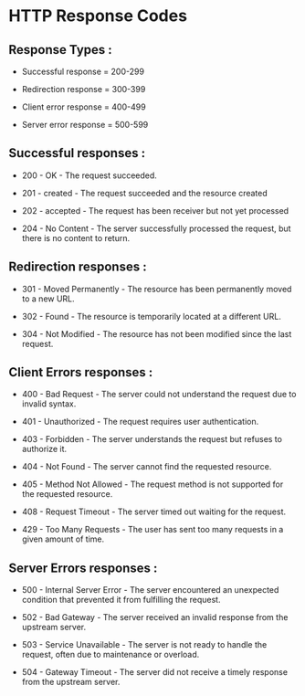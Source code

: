 # HTTP Response Codes

## Response Types :
* Successful response = 200-299

* Redirection response = 300-399

* Client error response = 400-499

* Server error response = 500-599
                    

## Successful responses : 
* 200 - OK - The request succeeded.

* 201 - created - The request succeeded and the resource created

* 202 - accepted - The request has been receiver but not yet processed

* 204 - No Content - The server successfully processed the request, but there is no content to return.

## Redirection responses :
* 301 - Moved Permanently - The resource has been permanently moved to a new URL.

* 302 - Found - The resource is temporarily located at a different URL.

* 304 - Not Modified - The resource has not been modified since the last request.

## Client Errors responses :
* 400 - Bad Request - The server could not understand the request due to invalid syntax.

* 401 - Unauthorized - The request requires user authentication.

* 403 - Forbidden - The server understands the request but refuses to authorize it.

* 404 - Not Found - The server cannot find the requested resource.

* 405 - Method Not Allowed - The request method is not supported for the requested resource.

* 408 - Request Timeout - The server timed out waiting for the request.

* 429 - Too Many Requests - The user has sent too many requests in a given amount of time.

## Server Errors responses :
* 500 - Internal Server Error - The server encountered an unexpected condition that prevented it from fulfilling the request.

* 502 - Bad Gateway - The server received an invalid response from the upstream server.

* 503 - Service Unavailable - The server is not ready to handle the request, often due to maintenance or overload.

* 504 - Gateway Timeout - The server did not receive a timely response from the upstream server.